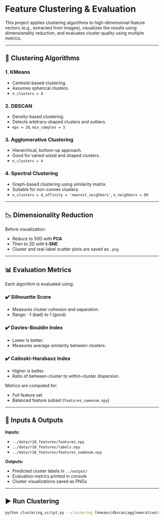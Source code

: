 # Feature Clustering & Evaluation

This project applies clustering algorithms to high-dimensional feature vectors (e.g., extracted from images), visualizes the results using dimensionality reduction, and evaluates cluster quality using multiple metrics.

---

## 🧠 Clustering Algorithms

### 1. **KMeans**

- Centroid-based clustering.
- Assumes spherical clusters.
- `n_clusters = 4`

### 2. **DBSCAN**

- Density-based clustering.
- Detects arbitrary-shaped clusters and outliers.
- `eps = 20`, `min_samples = 3`

### 3. **Agglomerative Clustering**

- Hierarchical, bottom-up approach.
- Good for varied-sized and shaped clusters.
- `n_clusters = 4`

### 4. **Spectral Clustering**

- Graph-based clustering using similarity matrix.
- Suitable for non-convex clusters.
- `n_clusters = 4`, `affinity = 'nearest_neighbors'`, `n_neighbors = 89`

---

## 📉 Dimensionality Reduction

Before visualization:

- Reduce to 50D with **PCA**
- Then to 2D with **t-SNE**
- Cluster and real-label scatter plots are saved as `.png`

---

## 📊 Evaluation Metrics

Each algorithm is evaluated using:

### ✔️ Silhouette Score

- Measures cluster cohesion and separation.
- Range: -1 (bad) to 1 (good)

### ✔️ Davies-Bouldin Index

- Lower is better.
- Measures average similarity between clusters.

### ✔️ Calinski-Harabasz Index

- Higher is better.
- Ratio of between-cluster to within-cluster dispersion.

Metrics are computed for:

- Full feature set
- Balanced feature subset (`features_samenum.npy`)

---

## 📁 Inputs & Outputs

**Inputs:**

- `../data/r18_features/features.npy`
- `../data/r18_features/labels.npy`
- `../data/r18_features/features_samenum.npy`

**Outputs:**
- Predicted cluster labels in `../output/`
- Evaluation metrics printed in console
- Cluster visualizations saved as PNGs

---

## ▶️ Run Clustering

```bash
python clustering_script.py --clustering [kmeans|dbscan|agglomerative|spectral]
